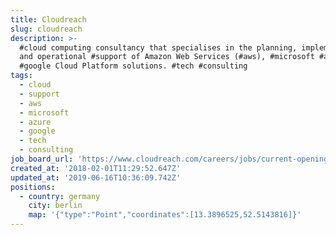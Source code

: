 ```yaml
---
title: Cloudreach
slug: cloudreach
description: >-
  #cloud computing consultancy that specialises in the planning, implementation
  and operational #support of Amazon Web Services (#aws), #microsoft #azure and
  #google Cloud Platform solutions. #tech #consulting
tags:
  - cloud
  - support
  - aws
  - microsoft
  - azure
  - google
  - tech
  - consulting
job_board_url: 'https://www.cloudreach.com/careers/jobs/current-openings/?gh_src=72uvka'
created_at: '2018-02-01T11:29:52.647Z'
updated_at: '2019-06-16T10:36:09.742Z'
positions:
  - country: germany
    city: berlin
    map: '{"type":"Point","coordinates":[13.3896525,52.5143816]}'
---
```


